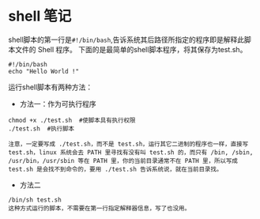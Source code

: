 # shell 笔记
shell脚本的第一行是`#!/bin/bash`,告诉系统其后路径所指定的程序即是解释此脚本文件的 Shell 程序。
下面的是最简单的shell脚本程序，将其保存为test.sh。
```
#!/bin/bash
echo "Hello World !"
```
运行shell脚本有两种方法：
- 方法一：作为可执行程序
```
chmod +x ./test.sh  #使脚本具有执行权限
./test.sh  #执行脚本

注意，一定要写成 ./test.sh，而不是 test.sh，运行其它二进制的程序也一样，直接写 test.sh，linux 系统会去 PATH 里寻找有没有叫 test.sh 的，而只有 /bin, /sbin, /usr/bin，/usr/sbin 等在 PATH 里，你的当前目录通常不在 PATH 里，所以写成 test.sh 是会找不到命令的，要用 ./test.sh 告诉系统说，就在当前目录找。
```
- 方法二
```
/bin/sh test.sh
这种方式运行的脚本，不需要在第一行指定解释器信息，写了也没用。
```